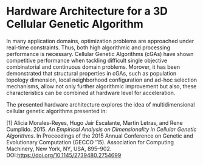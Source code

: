 # Hardware Architecture for a 3D Cellular Genetic Algorithm

In many application domains, optimization problems are approached under real-time constraints. Thus, both high algorithmic and processing performance is necessary. Cellular Genetic Algorithms (cGAs) have shown competitive performance when tackling difficult single objective combinatorial and continuous domain problems. Morover, it has been demonstrated that structural properties in cGAs, such as population topology dimension, local neighborhood configuration and ad-hoc selection mechanisms, allow not only further algorithmic improvement but also, these characteristics can be combined at hardware level for acceleration.

The presented hardware architecture explores the idea of multidimensional cellular genetic algorithms presented in:

[1] Alicia Morales-Reyes, Hugo Jair Escalante, Martin Letras, and Rene Cumplido. 2015. *An Empirical Analysis on Dimensionality in Cellular Genetic Algorithms*. In Proceedings of the 2015 Annual Conference on Genetic and Evolutionary Computation (GECCO '15). Association for Computing Machinery, New York, NY, USA, 895–902. DOI:https://doi.org/10.1145/2739480.2754699
